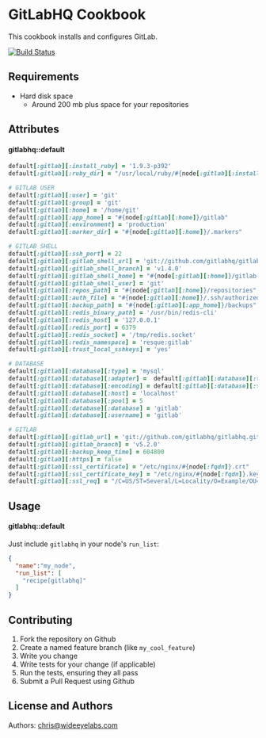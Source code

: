 GitLabHQ Cookbook
=================
This cookbook installs and configures GitLab.

[![Build Status](https://secure.travis-ci.org/WideEyeLabs/cookbook-gitlabhq.png)](http://travis-ci.org/WideEyeLabs/cookbook-gitlabhq?branch=master)

Requirements
------------
- Hard disk space
  - Around 200 mb plus space for your repositories

Attributes
----------
#### gitlabhq::default

```ruby
default[:gitlab][:install_ruby] = '1.9.3-p392'
default[:gitlab][:ruby_dir] = "/usr/local/ruby/#{node[:gitlab][:install_ruby]}/bin"

# GITLAB USER
default[:gitlab][:user] = 'git'
default[:gitlab][:group] = 'git'
default[:gitlab][:home] = '/home/git'
default[:gitlab][:app_home] = "#{node[:gitlab][:home]}/gitlab"
default[:gitlab][:environment] = 'production'
default[:gitlab][:marker_dir] = "#{node[:gitlab][:home]}/.markers"

# GITLAB SHELL
default[:gitlab][:ssh_port] = 22
default[:gitlab][:gitlab_shell_url] = 'git://github.com/gitlabhq/gitlab-shell.git'
default[:gitlab][:gitlab_shell_branch] = 'v1.4.0'
default[:gitlab][:gitlab_shell_home] = "#{node[:gitlab][:home]}/gitlab-shell"
default[:gitlab][:gitlab_shell_user] = 'git'
default[:gitlab][:repos_path] = "#{node[:gitlab][:home]}/repositories"
default[:gitlab][:auth_file] = "#{node[:gitlab][:home]}/.ssh/authorized_keys"
default[:gitlab][:backup_path] = "#{node[:gitlab][:app_home]}/backups"
default[:gitlab][:redis_binary_path] = '/usr/bin/redis-cli'
default[:gitlab][:redis_host] = '127.0.0.1'
default[:gitlab][:redis_port] = 6379
default[:gitlab][:redis_socket] = '/tmp/redis.socket'
default[:gitlab][:redis_namespace] = 'resque:gitlab'
default[:gitlab][:trust_local_sshkeys] = 'yes'

# DATABASE
default[:gitlab][:database][:type] = 'mysql'
default[:gitlab][:database][:adapter] =  default[:gitlab][:database][:type] == 'mysql' ? 'mysql2' : 'postgresql'
default[:gitlab][:database][:encoding] = default[:gitlab][:database][:type] == 'mysql' ? 'utf8' : 'unicode'
default[:gitlab][:database][:host] = 'localhost'
default[:gitlab][:database][:pool] = 5
default[:gitlab][:database][:database] = 'gitlab'
default[:gitlab][:database][:username] = 'gitlab'

# GITLAB
default[:gitlab][:gitlab_url] = 'git://github.com/gitlabhq/gitlabhq.git'
default[:gitlab][:gitlab_branch] = 'v5.2.0'
default[:gitlab][:backup_keep_time] = 604800
default[:gitlab][:https] = false
default[:gitlab][:ssl_certificate] = "/etc/nginx/#{node[:fqdn]}.crt"
default[:gitlab][:ssl_certificate_key] = "/etc/nginx/#{node[:fqdn]}.key"
default[:gitlab][:ssl_req] = "/C=US/ST=Several/L=Locality/O=Example/OU=Operations/CN=#{node[:fqdn]}/emailAddress=root@localhost"
```

Usage
-----
#### gitlabhq::default

Just include `gitlabhq` in your node's `run_list`:

```json
{
  "name":"my_node",
  "run_list": [
    "recipe[gitlabhq]"
  ]
}
```

Contributing
------------
1. Fork the repository on Github
2. Create a named feature branch (like `my_cool_feature`)
3. Write you change
4. Write tests for your change (if applicable)
5. Run the tests, ensuring they all pass
6. Submit a Pull Request using Github

License and Authors
-------------------
Authors: chris@wideeyelabs.com
